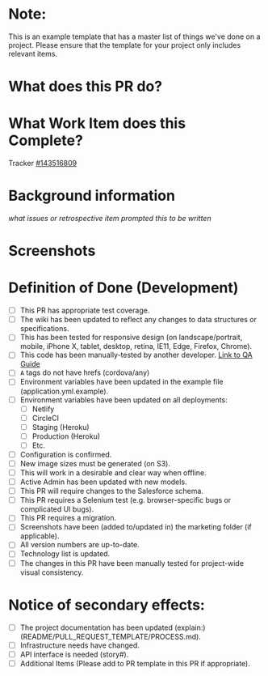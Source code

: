 # Note:

This is an example template that has a master list of things we've done on a project. Please ensure that the template for your project only includes relevant items.

# What does this PR do?

# What Work Item does this Complete?

Tracker [#143516809](https://www.pivotaltracker.com/story/show/143516809)

# Background information

*what issues or retrospective item prompted this to be written*

# Screenshots

# Definition of Done (Development)

- [ ] This PR has appropriate test coverage.
- [ ] The wiki has been updated to reflect any changes to data structures or specifications.
- [ ] This has been tested for responsive design (on landscape/portrait, mobile, iPhone X, tablet, desktop, retina, IE11, Edge, Firefox, Chrome).
- [ ] This code has been manually-tested by another developer.  [Link to QA Guide](#this-should-exist)
- [ ] `A` tags do not have hrefs (cordova/any)
- [ ] Environment variables have been updated in the example file (application.yml.example).
- [ ] Environment variables have been updated on all deployments:
  - [ ] Netlify
  - [ ] CircleCI
  - [ ] Staging (Heroku)
  - [ ] Production (Heroku)
  - [ ] Etc.
- [ ] Configuration is confirmed.
- [ ] New image sizes must be generated (on S3).
- [ ] This will work in a desirable and clear way when offline.
- [ ] Active Admin has been updated with new models.
- [ ] This PR will require changes to the Salesforce schema.
- [ ] This PR requires a Selenium test (e.g. browser-specific bugs or complicated UI bugs).
- [ ] This PR requires a migration.
- [ ] Screenshots have been (added to/updated in) the marketing folder (if applicable).
- [ ] All version numbers are up-to-date.
- [ ] Technology list is updated.
- [ ] The changes in this PR have been manually tested for project-wide visual consistency.

# Notice of secondary effects:
- [ ] The project documentation has been updated (explain:)(README/PULL_REQUEST_TEMPLATE/PROCESS.md).
- [ ] Infrastructure needs have changed.
- [ ] API interface is needed (story#).
- [ ] Additional Items (Please add to PR template in this PR if appropriate).
